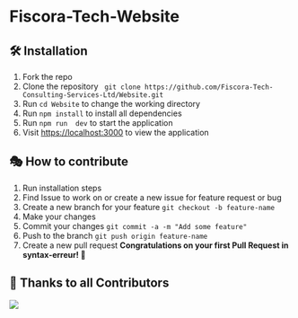 # Fiscora-Tech-Website

## 🛠️ Installation

1. Fork the repo
2. Clone the repository ` git clone https://github.com/Fiscora-Tech-Consulting-Services-Ltd/Website.git`
3. Run `cd Website` to change the working directory
4. Run `npm install`  to install all dependencies
5. Run `npm run  dev` to start the application
6. Visit <https://localhost:3000> to view the application

## 🎭 How to contribute

1. Run installation steps
2. Find Issue to work on or create a new issue for feature request or bug
3. Create a new branch for your feature `git checkout -b feature-name`
4. Make your changes
5. Commit your changes `git commit -a -m "Add some feature"`
6. Push to the branch `git push origin feature-name`
7. Create a new pull request
**Congratulations on your first Pull Request in syntax-erreur! 🎉**


## 💪 Thanks to all Contributors

<a href="https://github.com/Fiscora-Tech/Fiscora-Tech-Website/graphs/contributors">
  <img src="https://contrib.rocks/image?repo=Fiscora-Tech/Fiscora-Tech-Website" />
</a>